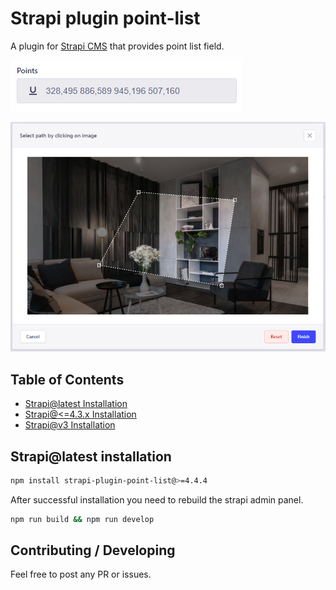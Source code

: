 # Strapi plugin point-list

A plugin for [Strapi CMS](https://github.com/strapi/strapi) that provides point list field.

![Preview-field](assets/preview-field.png)

![Preview](assets/preview.png)

## Table of Contents

- [Strapi@latest Installation](#strapilatest-installation)
- [Strapi@<=4.3.x Installation](/docs/v4.md)
- [Strapi@v3 Installation](/docs/v3.md)

## Strapi@latest installation

```bash
npm install strapi-plugin-point-list@>=4.4.4
```

After successful installation you need to rebuild the strapi admin panel.

```bash
npm run build && npm run develop
```

## Contributing / Developing

Feel free to post any PR or issues.
